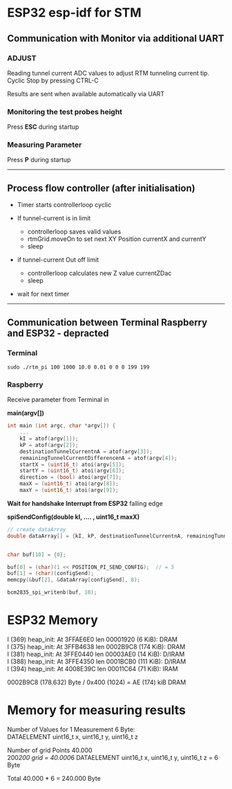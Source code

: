 # ESP32 esp-idf for STM

## Communication with Monitor via additional UART

### ADJUST

Reading tunnel current ADC values to adjust RTM tunneling current tip. Cyclic
Stop by pressing CTRL-C


Results are sent when available automatically via UART

### Monitoring the test probes height

Press **ESC** during startup

### Measuring Parameter

Press **P** during startup

---

## Process flow controller (after initialisation)

- Timer starts controllerloop cyclic

- If tunnel-current is in limit
  - controllerloop saves valid values
  - rtmGrid.moveOn to set next XY Position currentX and currentY
  - sleep
- if tunnel-current Out off limit
  - controllerloop calculates new Z value currentZDac
  - sleep
- wait for next timer

---

## Communication between Terminal Raspberry and ESP32 - depracted

### Terminal

``sudo ./rtm_pi 100 1000 10.0 0.01 0 0 0 199 199``

### Raspberry

Receive parameter from Terminal in

**main(argv[])**

```c
int main (int argc, char *argv[]) {
    ...
    kI = atof(argv[1]);                                
    kP = atof(argv[2]);
    destinationTunnelCurrentnA = atof(argv[3]); 
    remainingTunnelCurrentDifferencenA = atof(argv[4]); 
    startX = (uint16_t) atoi(argv[5]);
    startY = (uint16_t) atoi(argv[6]);
    direction = (bool) atoi(argv[7]);
    maxX = (uint16_t) atoi(argv[8]);
    maxY = (uint16_t) atoi(argv[9]);
```

**Wait for handshake Interrupt from ESP32** falling edge

**spiSendConfig(double kI, .... , uint16_t maxX)**

```c
// create dataArray
double dataArray[] = {kI, kP, destinationTunnelCurrentnA, remainingTunnelCurrentDifferencenA, (double) startX, (double) startY, (double) direction, (double) maxX, (double) maxY};


char buf[10] = {0};

buf[0] = (char)(1 << POSITION_PI_SEND_CONFIG);  // = 5
buf[1] = (char)(configSend);
memcpy(&buf[2], &dataArray[configSend], 8);

bcm2835_spi_writenb(buf, 10);
```

# ESP32 Memory

I (369) heap_init: At 3FFAE6E0 len 00001920 (6 KiB): DRAM  
I (375) heap_init: At 3FFB4638 len 0002B9C8 (174 KiB): DRAM  
I (381) heap_init: At 3FFE0440 len 00003AE0 (14 KiB): D/IRAM  
I (388) heap_init: At 3FFE4350 len 0001BCB0 (111 KiB): D/IRAM  
I (394) heap_init: At 4008E39C len 00011C64 (71 KiB): IRAM  

0002B9C8 (178.632) Byte / 0x400 (1024) = AE (174) kiB DRAM

# Memory for measuring results

Number of Values for 1 Measurement 6 Byte:  
DATAELEMENT uint16_t x, uint16_t y, uint16_t z

Number of grid Points 40.000  
200*200 grid = 40.000*6
DATAELEMENT uint16_t x, uint16_t y, uint16_t z = 6 Byte  

Total 40.000 * 6 = 240.000 Byte
